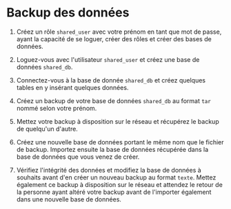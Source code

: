 # Backup des données

1. Créez un rôle `shared_user` avec votre prénom en tant que mot de passe, ayant la capacité de se loguer, créer des rôles et créer des bases de données.

2. Loguez-vous avec l'utilisateur `shared_user` et créez une base de données `shared_db`.

3. Connectez-vous à la base de donnée `shared_db` et créez quelques tables en y insérant quelques données.

4. Créez un backup de votre base de données `shared_db` au format `tar` nommé selon votre prénom.

5. Mettez votre backup à disposition sur le réseau et récupérez le backup de quelqu'un d'autre.

6. Créez une nouvelle base de données portant le même nom que le fichier de backup. Importez ensuite la base de données récupérée dans la base de données que vous venez de créer.

7. Vérifiez l'intégrité des données et modifiez la base de données à souhaits avant d'en créer un nouveau backup au format `texte`. Mettez également ce backup à disposition sur le réseau et attendez le retour de la personne ayant altéré votre backup avant de l'importer également dans une nouvelle base de données.
